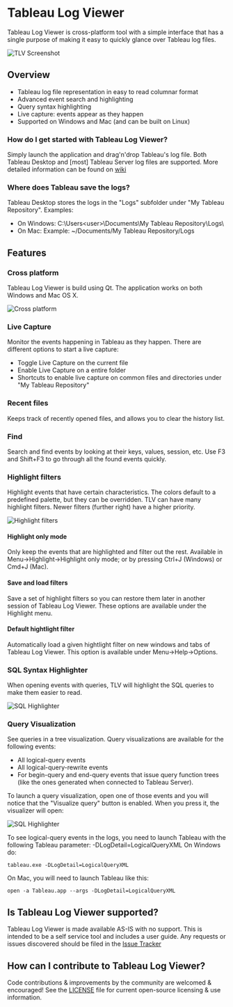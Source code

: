 # Tableau Log Viewer

Tableau Log Viewer is cross-platform tool with a simple interface that has a single purpose of making it easy to quickly glance over Tableau log files.

![TLV Screenshot](resources/wiki/tlv_screen.png "TLV running on Windows 10")

Overview
---------------
* Tableau log file representation in easy to read columnar format
* Advanced event search and highlighting
* Query syntax highlighting
* Live capture: events appear as they happen
* Supported on Windows and Mac (and can be built on Linux)

### How do I get started with Tableau Log Viewer?
Simply launch the application and drag'n'drop Tableau's log file. Both Tableau Desktop and [most] Tableau Server log files are supported. More detailed information can be found on [wiki](https://github.com/tableau/tableau-log-viewer/wiki)

### Where does Tableau save the logs?
Tableau Desktop stores the logs in the "Logs" subfolder under "My Tableau Repository". Examples:
- On Windows: C:\Users\<user>\Documents\My Tableau Repository\Logs\
- On Mac: Example: ~/Documents/My Tableau Repository/Logs

Features
---------------
### Cross platform
Tableau Log Viewer is build using Qt. The application works on both Windows and Mac OS X.

![Cross platform](resources/wiki/mac_and_win.png "TLV running on Mac OS X and Windows 7")

### Live Capture
Monitor the events happening in Tableau as they happen. There are different options to start a live capture:
- Toggle Live Capture on the current file
- Enable Live Capture on a entire folder
- Shortcuts to enable live capture on common files and directories under "My Tableau Repository"

### Recent files
Keeps track of recently opened files, and allows you to clear the history list.

### Find
Search and find events by looking at their keys, values, session, etc.
Use F3 and Shift+F3 to go through all the found events quickly.

### Highlight filters
Highlight events that have certain characteristics. The colors default to a predefined palette, but they can be overridden.
TLV can have many highlight filters. Newer filters (further right) have a higher priority.

![Highlight filters](resources/wiki/highlight_filter.png "Choosing the color of a highlight filter")

#### Highlight only mode
Only keep the events that are highlighted and filter out the rest. Available in Menu->Highlight->Highlight only mode; or by pressing Ctrl+J (Windows) or Cmd+J (Mac).

#### Save and load filters
Save a set of highlight filters so you can restore them later in another session of Tableau Log Viewer.
These options are available under the Highlight menu. 

#### Default hightlight filter
Automatically load a given hightlight filter on new windows and tabs of Tableau Log Viewer.
This option is available under Menu->Help->Options.

### SQL Syntax Highlighter
When opening events with queries, TLV will highlight the SQL queries to make them easier to read.

![SQL Highlighter](resources/wiki/sql_highlighter.png "Inspecting a SQL query in TLV")

### Query Visualization
See queries in a tree visualization. Query visualizations are available for the following events:
- All logical-query events
- All logical-query-rewrite events
- For begin-query and end-query events that issue query function trees (like the ones generated when connected to Tableau Server).

To launch a query visualization, open one of those events and you will notice that the "Visualize query" button is enabled. When you press it, the visualizer will open:

![SQL Highlighter](resources/wiki/query_visualization.png "Visualizing a query")

To see logical-query events in the logs, you need to launch Tableau with the following Tableau parameter: -DLogDetail=LogicalQueryXML
On Windows do:
```
tableau.exe -DLogDetail=LogicalQueryXML
```
On Mac, you will need to launch Tableau like this:
```
open -a Tableau.app --args -DLogDetail=LogicalQueryXML
```

Is Tableau Log Viewer supported?
---------------
Tableau Log Viewer is made available AS-IS with no support. This is intended to be a self service tool and includes a user guide. Any requests or issues discovered should be filed in the [Issue Tracker](https://github.com/tableau/tableau-log-viewer/issues)

How can I contribute to Tableau Log Viewer?
---------------
Code contributions & improvements by the community are welcomed & encouraged! See the [LICENSE](https://github.com/tableau/TableauLogViewer/blob/master/LICENSE) file for current open-source licensing & use information.